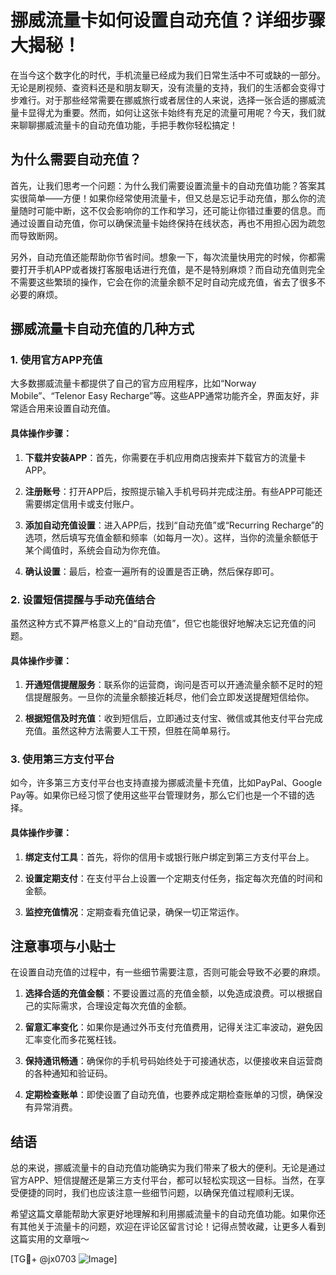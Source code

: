 # 挪威流量卡如何设置自动充值？详细步骤大揭秘！

在当今这个数字化的时代，手机流量已经成为我们日常生活中不可或缺的一部分。无论是刷视频、查资料还是和朋友聊天，没有流量的支持，我们的生活都会变得寸步难行。对于那些经常需要在挪威旅行或者居住的人来说，选择一张合适的挪威流量卡显得尤为重要。然而，如何让这张卡始终有充足的流量可用呢？今天，我们就来聊聊挪威流量卡的自动充值功能，手把手教你轻松搞定！

## 为什么需要自动充值？

首先，让我们思考一个问题：为什么我们需要设置流量卡的自动充值功能？答案其实很简单——方便！如果你经常使用流量卡，但又总是忘记手动充值，那么你的流量随时可能中断，这不仅会影响你的工作和学习，还可能让你错过重要的信息。而通过设置自动充值，你可以确保流量卡始终保持在线状态，再也不用担心因为疏忽而导致断网。

另外，自动充值还能帮助你节省时间。想象一下，每次流量快用完的时候，你都需要打开手机APP或者拨打客服电话进行充值，是不是特别麻烦？而自动充值则完全不需要这些繁琐的操作，它会在你的流量余额不足时自动完成充值，省去了很多不必要的麻烦。

## 挪威流量卡自动充值的几种方式

### 1. 使用官方APP充值

大多数挪威流量卡都提供了自己的官方应用程序，比如“Norway Mobile”、“Telenor Easy Recharge”等。这些APP通常功能齐全，界面友好，非常适合用来设置自动充值。

#### 具体操作步骤：

1. **下载并安装APP**：首先，你需要在手机应用商店搜索并下载官方的流量卡APP。
   
2. **注册账号**：打开APP后，按照提示输入手机号码并完成注册。有些APP可能还需要绑定信用卡或支付账户。

3. **添加自动充值设置**：进入APP后，找到“自动充值”或“Recurring Recharge”的选项，然后填写充值金额和频率（如每月一次）。这样，当你的流量余额低于某个阈值时，系统会自动为你充值。

4. **确认设置**：最后，检查一遍所有的设置是否正确，然后保存即可。

### 2. 设置短信提醒与手动充值结合

虽然这种方式不算严格意义上的“自动充值”，但它也能很好地解决忘记充值的问题。

#### 具体操作步骤：

1. **开通短信提醒服务**：联系你的运营商，询问是否可以开通流量余额不足时的短信提醒服务。一旦你的流量余额接近耗尽，他们会立即发送提醒短信给你。

2. **根据短信及时充值**：收到短信后，立即通过支付宝、微信或其他支付平台完成充值。虽然这种方法需要人工干预，但胜在简单易行。

### 3. 使用第三方支付平台

如今，许多第三方支付平台也支持直接为挪威流量卡充值，比如PayPal、Google Pay等。如果你已经习惯了使用这些平台管理财务，那么它们也是一个不错的选择。

#### 具体操作步骤：

1. **绑定支付工具**：首先，将你的信用卡或银行账户绑定到第三方支付平台上。

2. **设置定期支付**：在支付平台上设置一个定期支付任务，指定每次充值的时间和金额。

3. **监控充值情况**：定期查看充值记录，确保一切正常运作。

## 注意事项与小贴士

在设置自动充值的过程中，有一些细节需要注意，否则可能会导致不必要的麻烦。

1. **选择合适的充值金额**：不要设置过高的充值金额，以免造成浪费。可以根据自己的实际需求，合理设定每次充值的金额。

2. **留意汇率变化**：如果你是通过外币支付充值费用，记得关注汇率波动，避免因汇率变化而多花冤枉钱。

3. **保持通讯畅通**：确保你的手机号码始终处于可接通状态，以便接收来自运营商的各种通知和验证码。

4. **定期检查账单**：即使设置了自动充值，也要养成定期检查账单的习惯，确保没有异常消费。

## 结语

总的来说，挪威流量卡的自动充值功能确实为我们带来了极大的便利。无论是通过官方APP、短信提醒还是第三方支付平台，都可以轻松实现这一目标。当然，在享受便捷的同时，我们也应该注意一些细节问题，以确保充值过程顺利无误。

希望这篇文章能帮助大家更好地理解和利用挪威流量卡的自动充值功能。如果你还有其他关于流量卡的问题，欢迎在评论区留言讨论！记得点赞收藏，让更多人看到这篇实用的文章哦～

[TG💪+ @jx0703 ![Image](https://github.com/user-attachments/assets/dbca1d08-cadb-493c-b0ec-ad6f7a83f270)]